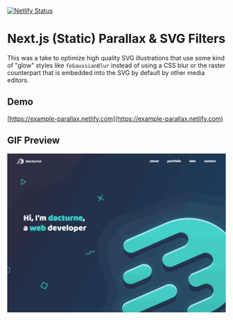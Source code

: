 [![Netlify Status](https://api.netlify.com/api/v1/badges/d170f153-9e17-4edb-8a4b-5071d83c2ccf/deploy-status)](https://app.netlify.com/sites/example-parallax/deploys)

# Next.js (Static) Parallax & SVG Filters
This was a take to optimize high quality SVG illustrations that use some kind of "glow" styles like `feGaussianBlur` instead of using a CSS blur or the raster counterpart that is embedded into the SVG by default by other media editors.

## Demo
[https://example-parallax.netlify.com](https://example-parallax.netlify.com)

## GIF Preview
![Preview](website_preview.gif)
